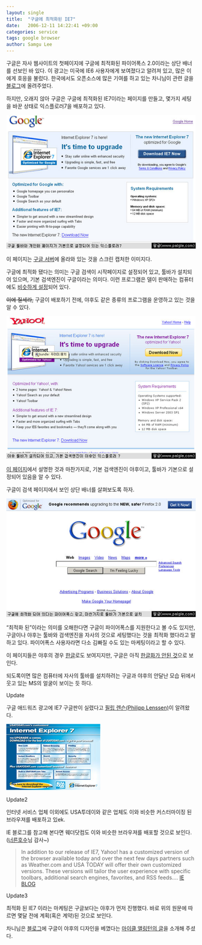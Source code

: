 ```yaml
---
layout: single
title:  "구글에 최적화된 IE7"
date:   2006-12-11 14:22:41 +09:00
categories: service
tags: google browser
author: Samgu Lee
---
```

구글은 자사 웹사이트의 첫페이지에 구글에 최적화된 파이어폭스 2.0이라는 상단 배너를 선보인 바 있다. 이 광고는 미국에 IE6 사용자에게 보여졌다고 알려져 있고, 많은 이에게 호응을 불렀다. 한국에서도 오픈소스에 많은 기여를 하고 있는 차니님이 관련 글을 [블로그](http://channy.tistory.com/105)에 올려주었다.

하지만, 오래지 않아 구글은 구글에 최적화된 IE7이라는 페이지를 만들고, 몇가지 세팅을 바꾼 상태로 익스플로러7을 배포하고 있다.

![구글에 최적화된 익스플로러7](/assets/ie7-for-google.jpg)

이 페이지는 [구글 서버](http://www.google.com/toolbar/ie7/)에 올라와 있는 것을 스크린 캡처한 이미지다.

구글에 최적화 됐다는 의미는 구글 검색이 시작페이지로 설정되어 있고, 툴바가 설치되어 있으며, 기본 검색엔진이 구글이라는 의미다. 이런 프로그램은 델이 판매하는 컴퓨터에도 [비슷하게 설정](http://www.palgle.com/2006/05/26/google_dell_pack/)되어 있다.

~~이에 질세라,~~ 구글이 배포하기 전에, 야후도 같은 종류의 프로그램을 운영하고 있는 것을 알 수 있다.

![야후에 최적화된 익스플로러7](/assets/ie7-for-yahoo.jpg)

[이 페이지](http://downloads.yahoo.com/internetexplorer/)에서 설명한 것과 마찬가지로, 기본 검색엔진이 야후이고, 툴바가 기본으로 설정되어 있음을 알 수 있다.

구글이 검색 페이지에서 보인 상단 배너를 살펴보도록 하자.

![구글에 최적화 된 파이어폭스2](/assets/google-homepage-ad-for-toolbar.jpg)

&#8220;최적화 된&#8221;이라는 의미를 오해한다면 구글이 파이어폭스를 지원한다고 볼 수도 있지만, 구글이나 야후는 툴바와 검색엔진을 자사의 것으로 세팅했다는 것을 최적화 했다라고 말하고 있다. 파이어폭스 사용자라면 다소 김빠질 수도 있는 마케팅이라고 할 수 있다.

이 페이지들은 야후의 경우 [한글](http://kr.downloads.yahoo.com/internetexplorer/)로도 보여지지만, 구글은 아직 [한글화가 안된 것](http://www.google.co.kr/toolbar/ie7/)으로 보인다.

되도록이면 많은 컴퓨터에 자사의 툴바를 설치하려는 구글과 야후의 안달난 모습 뒤에서 웃고 있는 MS의 얼굴이 보이는 듯 하다.

Update

구글 애드워즈 광고에 IE7 구글판이 실렸다고 [필립 렌슨(Philipp Lenssen)](http://blog.outer-court.com/archive/2006-12-11-n30.html)이 알려왔다.

![USA투데이에 커스터마이징 된 IE7](/assets/ie7-for-ustoday.jpg)

Update2

인터넷 서비스 업체 이외에도 USA투데이와 같은 업체도 이와 비슷한 커스터마이징 된 브라우져를 배포하고 있ek.

IE 블로그를 참고해 본다면 웨더닷컴도 이와 비슷한 브라우져를 배포할 것으로 보인다.([너른호수](http://widelake.net/)님 감사~)

> In addition to our release of IE7, Yahoo! has a customized version of the browser available today and over the next few days partners such as Weather.com and USA TODAY will offer their own customized versions. These versions will tailor the user experience with specific toolbars, additional search engines, favorites, and RSS feeds&#8230;. [IE BLOG](http://blogs.msdn.com/ie/archive/2006/10/18/internet-explorer-7-for-windows-xp-available-now.aspx)

Update3

최적화 된 IE7 이라는 마케팅은 구글보다는 야후가 먼저 진행했다. 바로 위의 원문에 따르면 몇달 전에 계획(혹은 계약)된 것으로 보인다.

차니님은 [블로그](http://channy.tistory.com/106)에 구글이 야후의 디자인을 베꼈다는 [마이클 앨링턴의 글](http://www.techcrunch.com/2006/12/11/google-copies-ie7-promo-material-from-yahoo/)을 소개해 주셨다.
